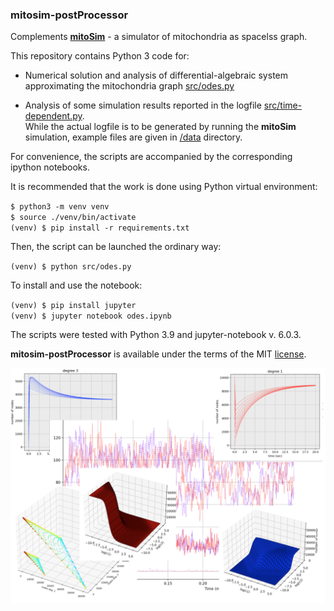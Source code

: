 ### mitosim-postProcessor

Complements [**mitoSim**](https://github.com/vsukhor/mitoSim) - a simulator of mitochondria as spacelss graph.

This repository contains Python 3 code for:

* Numerical solution and analysis of differential-algebraic system approximating the mitochondria graph [src/odes.py](src/odes.py)

* Analysis of some simulation results reported in the logfile [src/time-dependent.py](src/time-dependent.py).  
While the actual logfile is to be generated by running the **mitoSim** simulation, example 
  files are given in [/data](/data) directory. 

For convenience, the scripts are accompanied by the corresponding ipython notebooks.

It is recommended that the work is done using Python virtual environment:

`$ python3 -m venv venv`  
`$ source ./venv/bin/activate`  
`(venv) $ pip install -r requirements.txt` 

Then, the script can be launched the ordinary way:

`(venv) $ python src/odes.py`  

To install and use the notebook:
 
`(venv) $ pip install jupyter`  
`(venv) $ jupyter notebook odes.ipynb` 

The scripts were tested with Python 3.9 and jupyter-notebook v. 6.0.3.

**mitosim-postProcessor** is available under the terms of the MIT [license](LICENSE.md).

![col](imgs/img.png)

